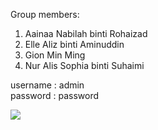 Group members:
1) Aainaa Nabilah binti Rohaizad 	
2) Elle Aliz binti Aminuddin		
3) Gion Min Ming			
4) Nur Alis Sophia binti Suhaimi 	

username : admin
<br>
password : password

<img src="https://github.com/supcicak0/DVD-Rental/blob/main/final%20project/Capture.PNG">
